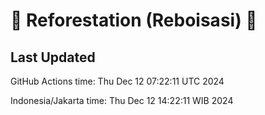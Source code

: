 
# 🌳 Reforestation (Reboisasi) 🌲

## Last Updated

GitHub Actions time: Thu Dec 12 07:22:11 UTC 2024

Indonesia/Jakarta time: Thu Dec 12 14:22:11 WIB 2024

